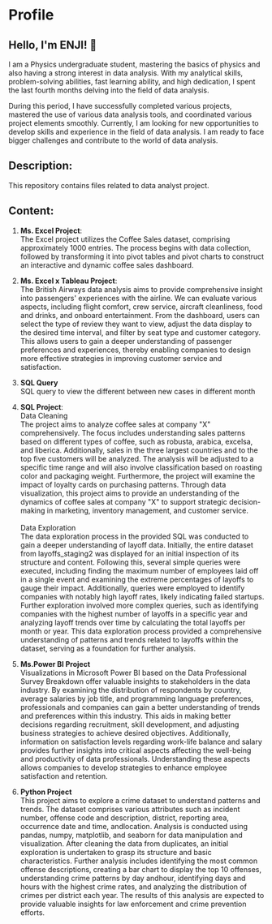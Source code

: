 # Profile

## Hello, I'm ENJI! 👋

I am a Physics undergraduate student, mastering the basics of physics and also having a strong interest in data analysis. With my analytical skills, problem-solving abilities, fast learning ability, and high dedication, I spent the last fourth months delving into the field of data analysis.

During this period, I have successfully completed various projects, mastered the use of various data analysis tools, and coordinated various project elements smoothly. Currently, I am looking for new opportunities to develop skills and experience in the field of data analysis. I am ready to face bigger challenges and contribute to the world of data analysis.

## Description:
This repository contains files related to data analyst project. 

## Content:
1. **Ms. Excel Project**:
   <br/>The Excel project utilizes the Coffee Sales dataset, comprising approximately 1000 entries. The process begins with data collection, followed by transforming it into pivot tables and pivot charts to 
   construct an interactive and dynamic coffee sales dashboard.
  
2. **Ms. Excel x Tableau Project**:
   <br/>The British Airways data analysis aims to provide comprehensive insight into passengers' experiences with the airline. We can evaluate various aspects, including flight comfort, crew service, aircraft cleanliness, food and drinks, and onboard entertainment. From the dashboard, users can select the type of review they want to view, adjust the data display to the desired time interval, and filter by seat type and customer category. This allows users to gain a deeper understanding of passenger preferences and experiences, thereby enabling companies to design more effective strategies in improving customer service and satisfaction.

3. **SQL Query**
   <br/>SQL query to view the different between new cases in different month
  
4. **SQL Project**:
   <br/>Data Cleaning <br/>
   The project aims to analyze coffee sales at company "X" comprehensively. The focus includes understanding sales patterns based on different types of coffee, such as robusta, arabica, excelsa, and liberica. Additionally, sales in the three largest countries and to the top five customers will be analyzed. The analysis will be adjusted to a specific time range and will also involve classification based on roasting color and packaging weight. Furthermore, the project will examine the impact of loyalty cards on purchasing patterns. Through data visualization, this project aims to provide an understanding of the dynamics of coffee sales at company "X" to support strategic decision-making in marketing, inventory management, and customer service. <br/><br/>Data Exploration<br/> The data exploration process in the provided SQL was conducted to gain a deeper understanding of layoff data. Initially, the entire dataset from layoffs_staging2 was displayed for an initial inspection of its structure and content. Following this, several simple queries were executed, including finding the maximum number of employees laid off in a single event and examining the extreme percentages of layoffs to gauge their impact. Additionally, queries were employed to identify companies with notably high layoff rates, likely indicating failed startups. Further exploration involved more complex queries, such as identifying companies with the highest number of layoffs in a specific year and analyzing layoff trends over time by calculating the total layoffs per month or year. This data exploration process provided a comprehensive understanding of patterns and trends related to layoffs within the dataset, serving as a foundation for further analysis.

5. **Ms.Power BI Project**
   <br/>Visualizations in Microsoft Power BI based on the Data Professional Survey Breakdown offer valuable insights to stakeholders in the data industry. By examining the distribution of respondents by country, average salaries by job title, and programming language preferences, professionals and companies can gain a better understanding of trends and preferences within this industry. This aids in making better decisions regarding recruitment, skill development, and adjusting business strategies to achieve desired objectives. Additionally, information on satisfaction levels regarding work-life balance and salary provides further insights into critical aspects affecting the well-being and productivity of data professionals. Understanding these aspects allows companies to develop strategies to enhance employee satisfaction and retention.

6. **Python Project**
   <br/>This project aims to explore a crime dataset to understand ​patterns and trends. The dataset comprises various attributes ​such as incident number, offense code and description, ​district, reporting area, occurrence date and time, and ​location. Analysis is conducted using pandas, numpy, ​matplotlib, and seaborn for data manipulation and ​visualization. After cleaning the data from duplicates, an initial ​exploration is undertaken to grasp its structure and basic ​characteristics. Further analysis includes identifying the most ​common offense descriptions, creating a bar chart to display ​the top 10 offenses, understanding crime patterns by day and ​hour, identifying days and hours with the highest crime rates, ​and analyzing the distribution of crimes per district each year. ​The results of this analysis are expected to provide valuable ​insights for law enforcement and crime prevention efforts.

